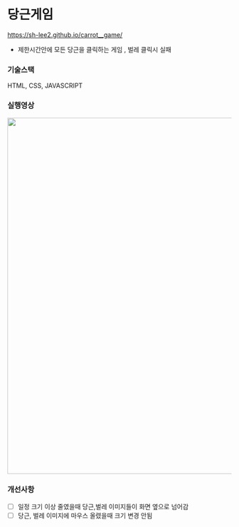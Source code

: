 # 당근게임 
https://sh-lee2.github.io/carrot__game/
- 제한시간안에 모든 당근을 클릭하는 게임 , 벌레 클릭시 실패

### 기술스택
HTML, CSS, JAVASCRIPT

### 실행영상
<img src="https://user-images.githubusercontent.com/59095793/132758788-9922433c-14b1-41e1-9195-71d0c83fa935.gif" width="800" height="800">

### 개선사항
- [ ] 일정 크기 이상 줄였을때 당근,벌레 이미지들이 화면 옆으로 넘어감
- [ ] 당근, 벌레 이미지에 마우스 올렸을때 크기 변경 안됨
